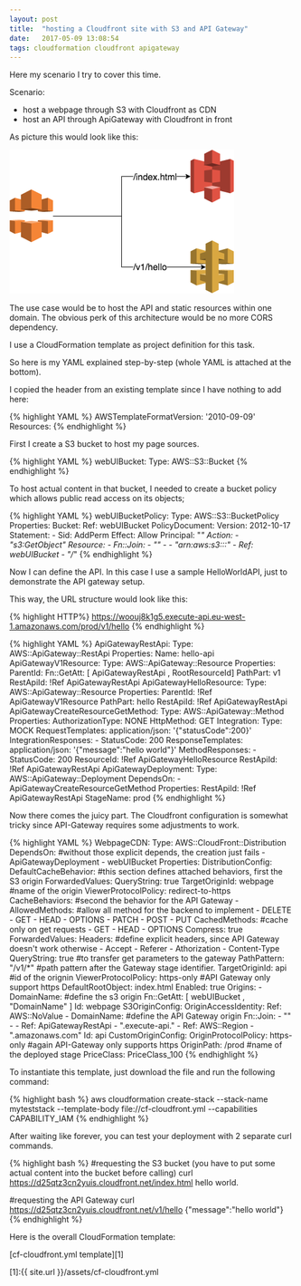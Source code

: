 ```yaml
---
layout: post
title:  "hosting a Cloudfront site with S3 and API Gateway"
date:   2017-05-09 13:08:54
tags: cloudformation cloudfront apigateway
---
```

Here my scenario I try to cover this time.

Scenario:
* host a webpage through S3 with Cloudfront as CDN
* host an API through ApiGateway with Cloudfront in front

As picture this would look like this:

![timer based event](/assets/cloudfront-s3-api-gateway.png)

The use case would be to host the API and static resources within one domain. The obvious perk of this architecture would be no more CORS dependency.

I use a CloudFormation template as project definition for this task.

So here is my YAML explained step-by-step (whole YAML is attached at the bottom).

I copied the header from an existing template since I have nothing to add here:

{% highlight YAML %}
AWSTemplateFormatVersion: '2010-09-09'
Resources:
{% endhighlight %}

First I create a S3 bucket to host my page sources.

{% highlight YAML %}
webUIBucket:
  Type: AWS::S3::Bucket
{% endhighlight %}

To host actual content in that bucket, I needed to create a bucket policy which allows public read access on its objects;

{% highlight YAML %}
webUIBucketPolicy:
  Type: AWS::S3::BucketPolicy
  Properties:
    Bucket:
      Ref: webUIBucket
    PolicyDocument:
      Version: 2012-10-17
      Statement:
        - Sid: AddPerm
          Effect: Allow
          Principal: "*"
          Action:
            - "s3:GetObject"
          Resource:
            - Fn::Join:
              - ""
              - - "arn:aws:s3:::"
                - Ref: webUIBucket
                - "/*"
{% endhighlight %}

Now I can define the API. In this case I use a sample HelloWorldAPI, just to demonstrate the API gateway setup.

This way, the URL structure would look like this:

{% highlight HTTP%}
https://woouj8k1g5.execute-api.eu-west-1.amazonaws.com/prod/v1/hello
{% endhighlight %}

{% highlight YAML %}
ApiGatewayRestApi:
  Type: AWS::ApiGateway::RestApi
  Properties:
    Name: hello-api
ApiGatewayV1Resource:
  Type: AWS::ApiGateway::Resource
  Properties:
    ParentId:
      Fn::GetAtt: [ ApiGatewayRestApi , RootResourceId]
    PathPart: v1
    RestApiId: !Ref ApiGatewayRestApi
ApiGatewayHelloResource:
  Type: AWS::ApiGateway::Resource
  Properties:
    ParentId: !Ref ApiGatewayV1Resource
    PathPart: hello
    RestApiId: !Ref ApiGatewayRestApi
ApiGatewayCreateResourceGetMethod:
  Type: AWS::ApiGateway::Method
  Properties:
    AuthorizationType: NONE
    HttpMethod: GET
    Integration:
      Type: MOCK
      RequestTemplates:
        application/json: '{"statusCode":200}'
      IntegrationResponses:
        - StatusCode: 200
          ResponseTemplates:
            application/json: '{"message":"hello world"}'
    MethodResponses:
      - StatusCode: 200
    ResourceId: !Ref ApiGatewayHelloResource
    RestApiId: !Ref ApiGatewayRestApi
ApiGatewayDeployment:
  Type: AWS::ApiGateway::Deployment
  DependsOn:
    - ApiGatewayCreateResourceGetMethod
  Properties:
    RestApiId: !Ref ApiGatewayRestApi
    StageName: prod
{% endhighlight %}

Now there comes the juicy part. The Cloudfront configuration is somewhat tricky since API-Gateway requires some adjustments to work.

{% highlight YAML %}
WebpageCDN:
  Type: AWS::CloudFront::Distribution
  DependsOn: #without those explicit depends, the creation just fails
    - ApiGatewayDeployment
    - webUIBucket
  Properties:
    DistributionConfig:
      DefaultCacheBehavior: #this section defines attached behaviors, first the S3 origin
        ForwardedValues:
          QueryString: true
        TargetOriginId: webpage #name of the origin
        ViewerProtocolPolicy: redirect-to-https
      CacheBehaviors: #second the behavior for the API Gateway
        - AllowedMethods: #allow all method for the backend to implement
            - DELETE
            - GET
            - HEAD
            - OPTIONS
            - PATCH
            - POST
            - PUT
          CachedMethods: #cache only on get requests
            - GET
            - HEAD
            - OPTIONS
          Compress: true
          ForwardedValues:
            Headers: #define explicit headers, since API Gateway doesn't work otherwise
              - Accept
              - Referer
              - Athorization
              - Content-Type
            QueryString: true #to transfer get parameters to the gateway
          PathPattern: "/v1/*" #path pattern after the Gateway stage identifier.
          TargetOriginId: api #id of the orignin
          ViewerProtocolPolicy: https-only #API Gateway only support https
      DefaultRootObject: index.html
      Enabled: true
      Origins:
        - DomainName: #define the s3 origin
            Fn::GetAtt: [ webUIBucket , "DomainName" ]
          Id: webpage
          S3OriginConfig:
            OriginAccessIdentity:
              Ref: AWS::NoValue
        - DomainName: #define the API Gateway origin
            Fn::Join:
              - ""
              - - Ref: ApiGatewayRestApi
                - ".execute-api."
                - Ref: AWS::Region
                - ".amazonaws.com"
          Id: api
          CustomOriginConfig:
            OriginProtocolPolicy: https-only #again API-Gateway only supports https
          OriginPath: /prod #name of the deployed stage
      PriceClass: PriceClass_100
{% endhighlight %}

To instantiate this template, just download the file and run the following command:

{% highlight bash %}
aws cloudformation create-stack --stack-name myteststack --template-body file://cf-cloudfront.yml --capabilities CAPABILITY_IAM
{% endhighlight %}

After waiting like forever, you can test your deployment with 2 separate curl commands.

{% highlight bash %}
#requesting the S3 bucket (you have to put some actual content into the bucket before calling)
curl https://d25qtz3cn2yuis.cloudfront.net/index.html
hello world.

#requesting the API Gateway
curl https://d25qtz3cn2yuis.cloudfront.net/v1/hello
{"message":"hello world"}
{% endhighlight %}

Here is the overall CloudFormation template:

[cf-cloudfront.yml template][1]

[1]:{{ site.url }}/assets/cf-cloudfront.yml
